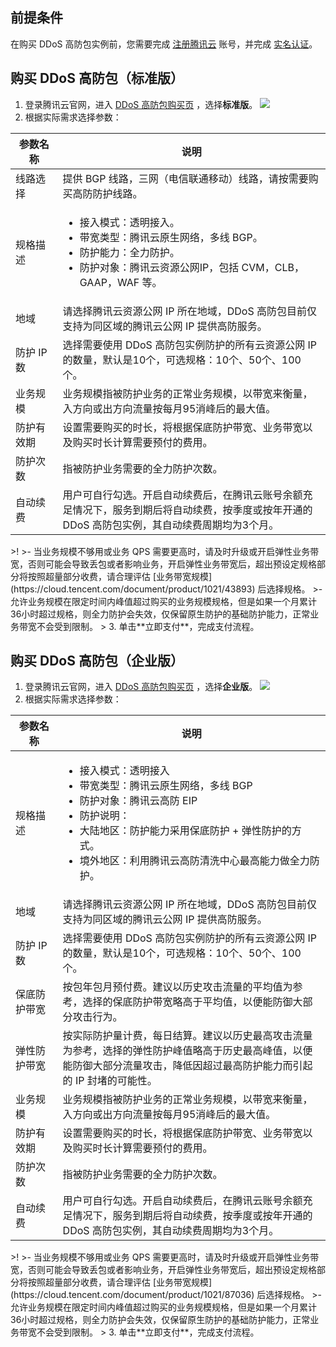 ## 前提条件
在购买 DDoS 高防包实例前，您需要完成 [注册腾讯云](https://cloud.tencent.com/document/product/378/17985) 账号，并完成 [实名认证](https://cloud.tencent.com/document/product/378/3629)。

## 购买 DDoS 高防包（标准版）
1. 登录腾讯云官网，进入 [DDoS 高防包购买页](https://buy.cloud.tencent.com/antiddos#/native) ，选择**标准版**。
![](https://qcloudimg.tencent-cloud.cn/raw/8798c7a4ffdc444962a21ea2dd064cdc.png)
2. 根据实际需求选择参数：
<table>
<thead>
<tr>
<th width="15%">参数名称</th>
<th>说明</th>
</tr>
</thead>
<tbody><tr>
<td>线路选择</td>
<td>提供 BGP 线路，三网（电信联通移动）线路，请按需要购买高防防护线路。</td>
</tr>
<tr>
<td>规格描述</td>
<td><ul><li>接入模式：透明接入。</li><li>带宽类型：腾讯云原生网络，多线 BGP。</li><li>防护能力：全力防护。</li><li>防护对象：腾讯云资源公网IP，包括 CVM，CLB，GAAP，WAF 等。</li></ul></td>
</tr>
<tr>
<td>地域</td>
<td>请选择腾讯云资源公网 IP 所在地域，DDoS  高防包目前仅支持为同区域的腾讯云公网 IP  提供高防服务。</td>
</tr>
<tr>
<td>防护 IP 数</td>
<td>选择需要使用 DDoS 高防包实例防护的所有云资源公网 IP 的数量，默认是10个，可选规格：10个、50个、100个。</td>
</tr>
<tr>
<td>业务规模</td>
<td>业务规模指被防护业务的正常业务规模，以带宽来衡量，入方向或出方向流量按每月95消峰后的最大值。</td>
</tr>
<tr>
<td>防护有效期</td>
<td>设置需要购买的时长，将根据保底防护带宽、业务带宽以及购买时长计算需要预付的费用。</td>
</tr>
<tr>
<td>防护次数</td>
<td>指被防护业务需要的全力防护次数。</td>
</tr>
<tr>
<td>自动续费</td>
<td>用户可自行勾选。开启自动续费后，在腾讯云账号余额充足情况下，服务到期后将自动续费，按季度或按年开通的 DDoS 高防包实例，其自动续费周期均为3个月。</td>
</tr>
</tbody></table>
>!
>- 当业务规模不够用或业务 QPS 需要更高时，请及时升级或开启弹性业务带宽，否则可能会导致丢包或者影响业务，开启弹性业务带宽后，超出预设定规格部分将按照超量部分收费，请合理评估 [业务带宽规模](https://cloud.tencent.com/document/product/1021/43893) 后选择规格。
>- 允许业务规模在限定时间内峰值超过购买的业务规模规格，但是如果一个月累计36小时超过规格，则全力防护会失效，仅保留原生防护的基础防护能力，正常业务带宽不会受到限制。
>
3. 单击**立即支付**，完成支付流程。

## 购买 DDoS 高防包（企业版）
1. 登录腾讯云官网，进入 [DDoS 高防包购买页](https://buy.cloud.tencent.com/antiddos#/native) ，选择**企业版**。
![](https://qcloudimg.tencent-cloud.cn/raw/4159d86e80cb1ffafe7cc7eff9665904.png)
2. 根据实际需求选择参数：
<table>
<thead>
<tr>
<th width="15%">参数名称</th>
<th>说明</th>
</tr>
</thead>
<tbody><tr>
<td>规格描述</td>
<td><ul><li>接入模式：透明接入</li><li>带宽类型：腾讯云原生网络，多线 BGP</li><li>防护对象：腾讯云高防 EIP</li><li>防护说明：</li><li>大陆地区：防护能力采用保底防护 + 弹性防护的方式。</li><li>境外地区：利用腾讯云高防清洗中心最高能力做全力防护。</li></ul></td>
</tr>
<tr>
<td>地域</td>
<td>请选择腾讯云资源公网 IP 所在地域，DDoS 高防包目前仅支持为同区域的腾讯云公网 IP 提供高防服务。</td>
</tr>
<tr>
<td>防护 IP 数</td>
<td>选择需要使用 DDoS 高防包实例防护的所有云资源公网 IP 的数量，默认是10个，可选规格：10个、50个、100个。</td>
</tr>
<tr>
<td>保底防护带宽</td>
<td>按包年包月预付费。建议以历史攻击流量的平均值为参考，选择的保底防护带宽略高于平均值，以便能防御大部分攻击行为。</td>
</tr>
<tr>
<td>弹性防护带宽</td>
<td>按实际防护量计费，每日结算。建议以历史最高攻击流量为参考，选择的弹性防护峰值略高于历史最高峰值，以便能防御大部分流量攻击，降低因超过最高防护能力而引起的 IP 封堵的可能性。</td>
</tr>
<tr>
<td>业务规模</td>
<td>业务规模指被防护业务的正常业务规模，以带宽来衡量，入方向或出方向流量按每月95消峰后的最大值。</td>
</tr>
<tr>
<td>防护有效期</td>
<td>设置需要购买的时长，将根据保底防护带宽、业务带宽以及购买时长计算需要预付的费用。</td>
</tr>
<tr>
<td>防护次数</td>
<td>指被防护业务需要的全力防护次数。</td>
</tr>
<tr>
<td>自动续费</td>
<td>用户可自行勾选。开启自动续费后，在腾讯云账号余额充足情况下，服务到期后将自动续费，按季度或按年开通的 DDoS 高防包实例，其自动续费周期均为3个月。</td>
</tr>
</tbody></table>
>!
>- 当业务规模不够用或业务 QPS 需要更高时，请及时升级或开启弹性业务带宽，否则可能会导致丢包或者影响业务，开启弹性业务带宽后，超出预设定规格部分将按照超量部分收费，请合理评估 [业务带宽规模](https://cloud.tencent.com/document/product/1021/87036) 后选择规格。
>- 允许业务规模在限定时间内峰值超过购买的业务规模规格，但是如果一个月累计36小时超过规格，则全力防护会失效，仅保留原生防护的基础防护能力，正常业务带宽不会受到限制。
>
3. 单击**立即支付**，完成支付流程。
